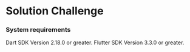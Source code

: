 
# Solution Challenge
### System requirements

Dart SDK Version 2.18.0 or greater.
Flutter SDK Version 3.3.0 or greater.
